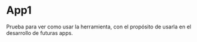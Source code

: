 # App1
Prueba para ver como usar la herramienta, con el propósito de usarla en el desarrollo de futuras apps.
